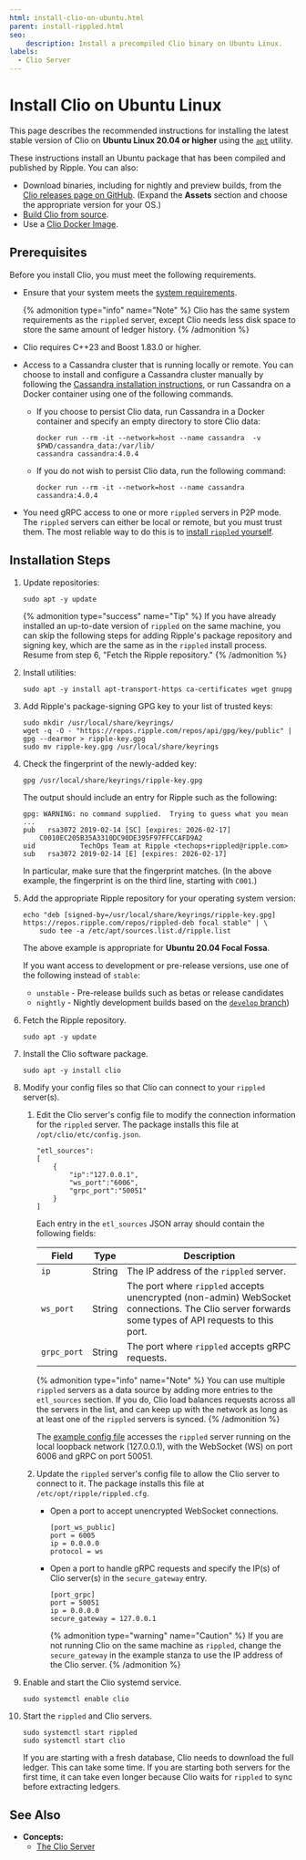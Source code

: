 ```yaml
---
html: install-clio-on-ubuntu.html
parent: install-rippled.html
seo:
    description: Install a precompiled Clio binary on Ubuntu Linux.
labels:
  - Clio Server
---
```

# Install Clio on Ubuntu Linux

This page describes the recommended instructions for installing the latest stable version of Clio on **Ubuntu Linux 20.04 or higher** using the [`apt`](https://ubuntu.com/server/docs) utility.

These instructions install an Ubuntu package that has been compiled and published by Ripple. You can also:

- Download binaries, including for nightly and preview builds, from the [Clio releases page on GitHub](https://github.com/XRPLF/clio/releases/). (Expand the **Assets** section and choose the appropriate version for your OS.)
- [Build Clio from source](https://github.com/XRPLF/clio/blob/develop/docs/build-clio.md).
- Use a [Clio Docker Image](https://hub.docker.com/r/rippleci/clio).


## Prerequisites

Before you install Clio, you must meet the following requirements.

- Ensure that your system meets the [system requirements](system-requirements.md).

    {% admonition type="info" name="Note" %}
    Clio has the same system requirements as the `rippled` server, except Clio needs less disk space to store the same amount of ledger history.
    {% /admonition %}

-  Clio requires C++23 and Boost 1.83.0 or higher.

- Access to a Cassandra cluster that is running locally or remote. You can choose to install and configure a Cassandra cluster manually by following the [Cassandra installation instructions](https://cassandra.apache.org/doc/latest/cassandra/getting_started/installing.html), or run Cassandra on a Docker container using one of the following commands.

    -  If you choose to persist Clio data, run Cassandra in a Docker container and specify an empty directory to store Clio data:

        ```
        docker run --rm -it --network=host --name cassandra  -v $PWD/cassandra_data:/var/lib/
        cassandra cassandra:4.0.4
        ```

    - If you do not wish to persist Clio data, run the following command:

        ```
        docker run --rm -it --network=host --name cassandra cassandra:4.0.4
        ```

- You need gRPC access to one or more `rippled` servers in P2P mode. The `rippled` servers can either be local or remote, but you must trust them. The most reliable way to do this is to [install `rippled` yourself](index.md).


## Installation Steps

1. Update repositories:

    ```
    sudo apt -y update
    ```

    {% admonition type="success" name="Tip" %}
    If you have already installed an up-to-date version of `rippled` on the same machine, you can skip the following steps for adding Ripple's package repository and signing key, which are the same as in the `rippled` install process. Resume from step 6, "Fetch the Ripple repository."
    {% /admonition %}

2. Install utilities:

    ```
    sudo apt -y install apt-transport-https ca-certificates wget gnupg
    ```

3. Add Ripple's package-signing GPG key to your list of trusted keys:

    ```
    sudo mkdir /usr/local/share/keyrings/
    wget -q -O - "https://repos.ripple.com/repos/api/gpg/key/public" | gpg --dearmor > ripple-key.gpg
    sudo mv ripple-key.gpg /usr/local/share/keyrings
    ```

4. Check the fingerprint of the newly-added key:

    ```
    gpg /usr/local/share/keyrings/ripple-key.gpg
    ```

    The output should include an entry for Ripple such as the following:

    ```
    gpg: WARNING: no command supplied.  Trying to guess what you mean ...
    pub   rsa3072 2019-02-14 [SC] [expires: 2026-02-17]
        C0010EC205B35A3310DC90DE395F97FFCCAFD9A2
    uid           TechOps Team at Ripple <techops+rippled@ripple.com>
    sub   rsa3072 2019-02-14 [E] [expires: 2026-02-17]
    ```


    In particular, make sure that the fingerprint matches. (In the above example, the fingerprint is on the third line, starting with `C001`.)

5. Add the appropriate Ripple repository for your operating system version:

    ```
    echo "deb [signed-by=/usr/local/share/keyrings/ripple-key.gpg] https://repos.ripple.com/repos/rippled-deb focal stable" | \
        sudo tee -a /etc/apt/sources.list.d/ripple.list
    ```

    The above example is appropriate for **Ubuntu 20.04 Focal Fossa**.

    If you want access to development or pre-release versions, use one of the following instead of `stable`:

    - `unstable` - Pre-release builds such as betas or release candidates
    - `nightly` - Nightly development builds based on the [`develop` branch](https://github.com/XRPLF/Clio/tree/develop))

6. Fetch the Ripple repository.

    ```
    sudo apt -y update
    ```

7. Install the Clio software package.

    ```
    sudo apt -y install clio
    ```

8. Modify your config files so that Clio can connect to your `rippled` server(s).

    1. Edit the Clio server's config file to modify the connection information for the `rippled` server. The package installs this file at `/opt/clio/etc/config.json`.

        ```
        "etl_sources":
        [
            {
                "ip":"127.0.0.1",
                "ws_port":"6006",
                "grpc_port":"50051"
            }
        ]
        ```

        Each entry in the `etl_sources` JSON array should contain the following fields:

        | Field       | Type   | Description |
        |-------------|--------|-------------|
        | `ip`        | String | The IP address of the `rippled` server. |
        | `ws_port`   | String | The port where `rippled` accepts unencrypted (non-admin) WebSocket connections. The Clio server forwards some types of API requests to this port. |
        | `grpc_port` | String | The port where `rippled` accepts gRPC requests. |

        {% admonition type="info" name="Note" %}
        You can use multiple `rippled` servers as a data source by adding more entries to the `etl_sources` section. If you do, Clio load balances requests across all the servers in the list, and can keep up with the network as long as at least one of the `rippled` servers is synced.
        {% /admonition %}

        The [example config file](https://github.com/XRPLF/clio/blob/develop/docs/examples/config/example-config.json) accesses the `rippled` server running on the local loopback network (127.0.0.1), with the WebSocket (WS) on port 6006 and gRPC on port 50051.

    2. Update the `rippled` server's config file to allow the Clio server to connect to it. The package installs this file at `/etc/opt/ripple/rippled.cfg`.

        * Open a port to accept unencrypted WebSocket connections.

            ```
            [port_ws_public]
            port = 6005
            ip = 0.0.0.0
            protocol = ws
            ```

        * Open a port to handle gRPC requests and specify the IP(s) of Clio server(s) in the `secure_gateway` entry.

            ```
            [port_grpc]
            port = 50051
            ip = 0.0.0.0
            secure_gateway = 127.0.0.1
            ```

            {% admonition type="warning" name="Caution" %}
            If you are not running Clio on the same machine as `rippled`, change the `secure_gateway` in the example stanza to use the IP address of the Clio server.
            {% /admonition %}

9. Enable and start the Clio systemd service.

    ```
    sudo systemctl enable clio
    ```

10. Start the `rippled` and Clio servers.

    ```
    sudo systemctl start rippled
    sudo systemctl start clio
    ```

    If you are starting with a fresh database, Clio needs to download the full ledger. This can take some time. If you are starting both servers for the first time, it can take even longer because Clio waits for `rippled` to sync before extracting ledgers.





## See Also

- **Concepts:**
    - [The Clio Server](../../concepts/networks-and-servers/the-clio-server.md)
